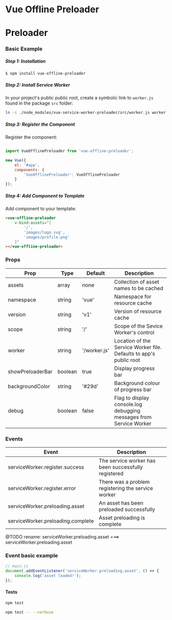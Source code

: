 # Vue Offline Preloader

# Preloader

### Basic Example

##### Step 1: Installation

```
$ npm install vue-offline-preloader
```

##### Step 2: Install Service Worker

In your project's public public root, create a symbolic link to `worker.js` found in the package `src` folder:

```bash
ln -s ./node_modules/vue-service-worker-preloader/src/worker.js worker.js
```


##### Step 3: Register the Component
Register the component:

```javascript

import VueOfflinePreloader from 'vue-offline-preloader';

new Vue({
    el: '#app',
    components: {
        'VueOfflinePreloader': VueOfflinePreloader
    }
});
```

##### Step 4: Add Component to Template

Add component to your template:

```html
<vue-offline-preloader 
    v-bind:assets="[
        '/',
        'images/logo.svg',
        'images/profile.png'
    ]"
></vue-offline-preloader>
```


### Props

| Prop             | Type    | Default      | Description  |
| ---------------- |---------| -------------|--------------|
| assets           | array   | none         | Collection of asset names to be cached |
| namespace        | string  | 'vue'        | Namespace for resource cache |
| version          | string  | 'v1'         | Version of resource cache |
| scope            | string  | '/'          | Scope of the Sevice Worker's control |
| worker           | string  | '/worker.js' | Location of the Service Worker file. Defaults to app's public root |
| showPreloaderBar | boolean | true         | Display progress bar |
| backgroundColor  | string  | '#29d'       | Background colour of progress bar |
| debug            | boolean | false        | Flag to display console.log debugging messages from Service Worker |

### Events

| Event                                        | Description  |
| -------------------------------------------- |--------------|
| serviceWorker.register.success               | The service worker has been successfully registered  |
| serviceWorker.register.error                 | There was a problem registering the service worker  |
| serviceWorker.preloading.asset                                 | An asset has been preloaded successfully  |
| serviceWorker.preloading.complete                          | Asset preloading is complete  |

@TODO rename: serviceWorker.preloading.asset ===> serviceWorker.preloading.asset

### Event basic example

```javascript
// main.js
document.addEventListener('serviceWorker.preloading.asset', () => {
    console.log('asset loaded!');
});
```

#### Tests

```bash
npm test
```

```bash
npm test -- --verbose
```